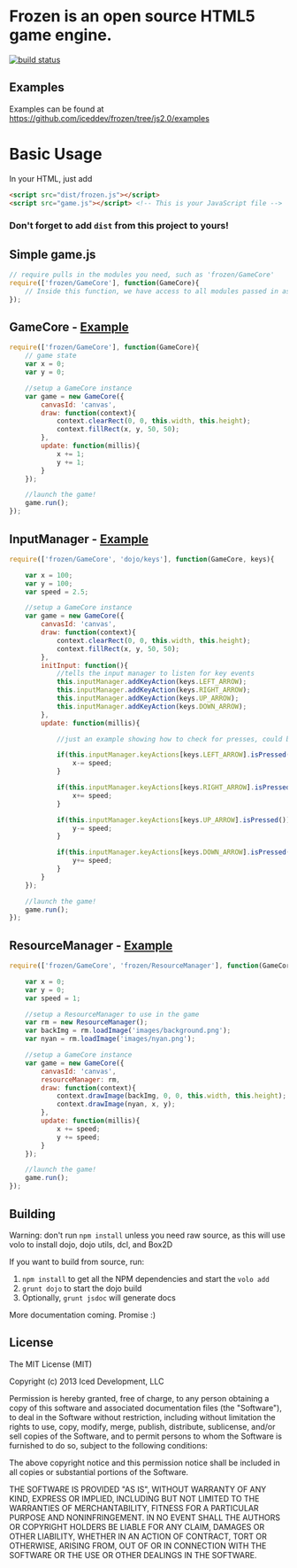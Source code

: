 Frozen is an open source HTML5 game engine.
===========================================

[![build status](https://secure.travis-ci.org/iceddev/frozen.png?branch=testing)](http://travis-ci.org/iceddev/frozen)

## Examples

Examples can be found at https://github.com/iceddev/frozen/tree/js2.0/examples

Basic Usage
===========

In your HTML, just add

```html
<script src="dist/frozen.js"></script>
<script src="game.js"></script> <!-- This is your JavaScript file -->
```

### Don't forget to add `dist` from this project to yours!

## Simple game.js

```javascript
// require pulls in the modules you need, such as 'frozen/GameCore'
require(['frozen/GameCore'], function(GameCore){
	// Inside this function, we have access to all modules passed in as parameters
});
```

## GameCore - [Example](https://github.com/iceddev/frozen/tree/js2.0/examples/animation)

```javascript
require(['frozen/GameCore'], function(GameCore){
	// game state
	var x = 0;
	var y = 0;

	//setup a GameCore instance
	var game = new GameCore({
		canvasId: 'canvas',
		draw: function(context){
			context.clearRect(0, 0, this.width, this.height);
			context.fillRect(x, y, 50, 50);
		},
		update: function(millis){
			x += 1;
			y += 1;
		}
	});

	//launch the game!
	game.run();
});
```

## InputManager - [Example](https://github.com/iceddev/frozen/tree/js2.0/examples/input)

```javascript
require(['frozen/GameCore', 'dojo/keys'], function(GameCore, keys){

	var x = 100;
	var y = 100;
	var speed = 2.5;

	//setup a GameCore instance
	var game = new GameCore({
		canvasId: 'canvas',
		draw: function(context){
			context.clearRect(0, 0, this.width, this.height);
			context.fillRect(x, y, 50, 50);
		},
		initInput: function(){
			//tells the input manager to listen for key events
			this.inputManager.addKeyAction(keys.LEFT_ARROW);
			this.inputManager.addKeyAction(keys.RIGHT_ARROW);
			this.inputManager.addKeyAction(keys.UP_ARROW);
			this.inputManager.addKeyAction(keys.DOWN_ARROW);
		},
		update: function(millis){

			//just an example showing how to check for presses, could be done more effeciently

			if(this.inputManager.keyActions[keys.LEFT_ARROW].isPressed()){
				x-= speed;
			}

			if(this.inputManager.keyActions[keys.RIGHT_ARROW].isPressed()){
				x+= speed;
			}

			if(this.inputManager.keyActions[keys.UP_ARROW].isPressed()){
				y-= speed;
			}

			if(this.inputManager.keyActions[keys.DOWN_ARROW].isPressed()){
				y+= speed;
			}
		}
	});

	//launch the game!
	game.run();
});
```

## ResourceManager - [Example](https://github.com/iceddev/frozen/tree/js2.0/examples/imageExample)

```javascript
require(['frozen/GameCore', 'frozen/ResourceManager'], function(GameCore, ResourceManager){

	var x = 0;
	var y = 0;
	var speed = 1;

	//setup a ResourceManager to use in the game
	var rm = new ResourceManager();
	var backImg = rm.loadImage('images/background.png');
	var nyan = rm.loadImage('images/nyan.png');

	//setup a GameCore instance
	var game = new GameCore({
		canvasId: 'canvas',
		resourceManager: rm,
		draw: function(context){
			context.drawImage(backImg, 0, 0, this.width, this.height);
			context.drawImage(nyan, x, y);
		},
		update: function(millis){
			x += speed;
			y += speed;
		}
	});

	//launch the game!
	game.run();
});
```

## Building

Warning: don't run `npm install` unless you need raw source, as this will use volo to install dojo, dojo utils, dcl, and Box2D

If you want to build from source, run:

1. `npm install` to get all the NPM dependencies and start the `volo add`
2. `grunt dojo` to start the dojo build
3. Optionally, `grunt jsdoc` will generate docs

More documentation coming.  Promise :)

## License

The MIT License (MIT)

Copyright (c) 2013 Iced Development, LLC

Permission is hereby granted, free of charge, to any person obtaining a copy of this software and associated documentation files (the "Software"), to deal in the Software without restriction, including without limitation the rights to use, copy, modify, merge, publish, distribute, sublicense, and/or sell copies of the Software, and to permit persons to whom the Software is furnished to do so, subject to the following conditions:

The above copyright notice and this permission notice shall be included in all copies or substantial portions of the Software.

THE SOFTWARE IS PROVIDED "AS IS", WITHOUT WARRANTY OF ANY KIND, EXPRESS OR IMPLIED, INCLUDING BUT NOT LIMITED TO THE WARRANTIES OF MERCHANTABILITY, FITNESS FOR A PARTICULAR PURPOSE AND NONINFRINGEMENT. IN NO EVENT SHALL THE AUTHORS OR COPYRIGHT HOLDERS BE LIABLE FOR ANY CLAIM, DAMAGES OR OTHER LIABILITY, WHETHER IN AN ACTION OF CONTRACT, TORT OR OTHERWISE, ARISING FROM, OUT OF OR IN CONNECTION WITH THE SOFTWARE OR THE USE OR OTHER DEALINGS IN THE SOFTWARE.